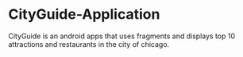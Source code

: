 # CityGuide-Application
CityGuide is an android apps that uses fragments and displays top 10 attractions and restaurants in the city of chicago.
